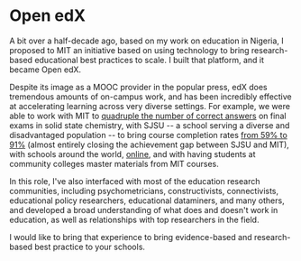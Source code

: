 Open edX
====

A bit over a half-decade ago, based on my work on education in
Nigeria, I proposed to MIT an initiative based on using technology to
bring research-based educational best practices to scale. I built that
platform, and it became Open edX.

Despite its image as a MOOC provider in the popular press, edX does
tremendous amounts of on-campus work, and has been incredibly
effective at accelerating learning across very diverse settings. For
example, we were able to work with MIT to [quadruple the number of
correct
answers](http://web.mit.edu/3.091x/www/3091r%20Final%20report.pdf) on
final exams in solid state chemistry, with SJSU -- a school serving a
diverse and disadvantaged population -- to bring course completion
rates [from 59% to
91%](https://www.edx.org/sites/default/files/upload/ed-tech-paper.pdf)
(almost entirely closing the achievement gap between SJSU and MIT),
with schools around the world,
[online](https://science.mit.edu/news/study-online-classes-really-do-work),
and with having students at community colleges master materials from
MIT courses.

In this role, I've also interfaced with most of the education research
communities, including psychometricians, constructivists,
connectivists, educational policy researchers, educational dataminers,
and many others, and developed a broad understanding of what does and
doesn't work in education, as well as relationships with top
researchers in the field.

I would like to bring that experience to bring evidence-based and
research-based best practice to your schools.